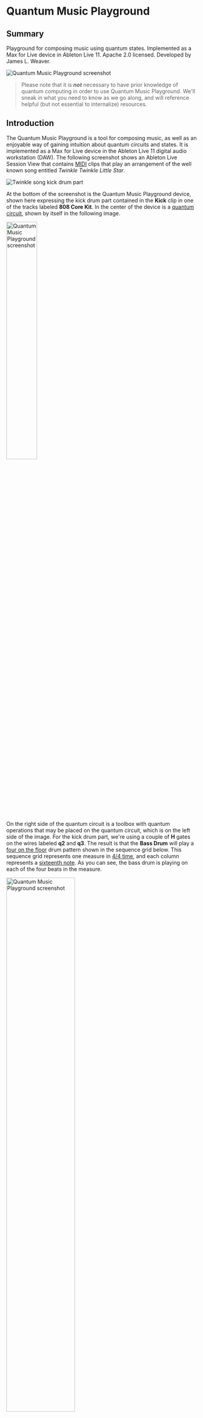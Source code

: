 # Quantum Music Playground
## Summary

Playground for composing music using quantum states. Implemented as a Max for Live device in Ableton Live 11. Apache 2.0 licensed. Developed by James L. Weaver.

![Quantum Music Playground screenshot](./images/qmp_0_9_screenshot.png)



> Please note that it is ***not*** necessary to have prior knowledge of quantum computing in order to use Quantum Music Playground. We'll sneak in what you need to know as we go along, and will reference helpful (but not essential to internalize) resources.

## Introduction

The Quantum Music Playground is a tool for composing music, as well as an enjoyable way of gaining intuition about quantum circuits and states. It is implemented as a Max for Live device in the Ableton Live 11 digital audio workstation (DAW). The following screenshot shows an Ableton Live Session View that contains [MIDI](https://en.wikipedia.org/wiki/MIDI) clips that play an arrangement of the well known song entitled *Twinkle Twinkle Little Star*.

![Twinkle song kick drum part](./images/twinkle_kick_screenshot.png)



At the bottom of the screenshot is the Quantum Music Playground device, shown here expressing the kick drum part contained in the **Kick** clip in one of the tracks labeled **808 Core Kit**. In the center of the device is a [quantum circuit](https://qiskit.org/documentation/qc_intro.html#quantum-circuits), shown by itself in the following image.

<img src="./images/twinkle_kick_quantum_circuit.png" alt="Quantum Music Playground screenshot" width=40%/>



On the right side of the quantum circuit is a toolbox with quantum operations that may be placed on the quantum circuit, which is on the left side of the image. For the kick drum part, we're using a couple of **H** gates on the wires labeled **q2** and **q3**. The result is that the **Bass Drum** will play a [four on the floor](https://en.wikipedia.org/wiki/Four_on_the_floor_(music)) drum pattern shown in the sequence grid below. This sequence grid represents one measure in [4/4 time](https://en.wikipedia.org/wiki/Time_signature#Characteristics), and each column represents a [sixteenth note](https://en.wikipedia.org/wiki/Sixteenth_note). As you can see, the bass drum is playing on each of the four beats in the measure.

<img src="./images/statevector_musical_representation.png" alt="Quantum Music Playground screenshot" width=60%/>



***TODO: Remove radians from the image, and introduce in a future image***

The logic by which a couple of H gates (also known as Hadamard gates) resulted in this drum pattern can be explained using some basic math:

First off, the wires labeled **q0** - **q7** on the quantum circuit represent the least significant digit through the most significant digit of a binary value. The reason that there are 16 columns in the previous grid is that **q3** (the fourth wire) is the highest wire on which a gate is present. This defines a range of 2<sup>4</sup> binary numbers from `0000` - `1111`, and are labeled **Basis states** across the bottom of the previous image. Each *basis state* represents a step in our musical sequence. 

> **A bit about basis states**
>
> A basis state, sometime referred to as a *computational basis state*, is a concept used in quantum computing to represent a component of a quantum state. In this example, the quantum circuit defines a quantum state that is comprised of 16 basis states. Each basis state contains a complex number from which two important values can be derived: The *probability* that this basis state will be the result when measuring the quantum state, and the *phase angle* of this basis state. Both of these concepts will be covered at appropriate times in this tutorial. For now, it is important to understand that there is one binary digit in each basis state for each wire in a quantum circuit, where the number of wires is determined by the highest wire on which a gate is present. It is also necessary to know that the rightmost binary digit of each basis state corresponds to the topmost wire, labeled **q0**. As you may know, the rightmost binary digit is referred to as being in position 0, because its place value is 2<sup>0</sup> in the binary numbering system.

To calculate on which of these sequence steps the bass drum will play, take a look at the quantum circuit and the sequence grid together in this image while reading the explanation that follows.

<img src="./images/twinkle_kick_circuit_sequence.png" alt="Quantum Music Playground screenshot" width=100%/>

Each of the wires in the quantum circuit contains an initial value of 0.

- Because there are no gates on wire **q0**, the drum may only play on basis states whose 0 (least significant) position contains 0.
- Because there are no gates on wire **q1**, the drum may only play on basis states whose 1 position contains 0.
- Because there is an **H** gate on wire **q2**, the drum may play on basis states whose 2 position contains either 0 or 1. This is because the H gate puts the wire into a combination of 0 and 1.
- Because there is an **H** gate on wire **q3**, the drum may play on basis states whose 3 position contains either 0 or 1.

Putting that all together, the bass drum will play on all of the basis states whose 0 and 1 positions contain 0, which are `0000`, `0100`, `1000` and `1100`. 



> **Try it out:**
>
> Experiment with simple bass drum beat patterns by removing and placing **H** gates on the quantum circuit. To remove a gate, press the ⌫ tool (bottom right of toolboxl) and press a gate to delete. To add an **H** gate, press the **H** gate (upper left in toolbox) and press a location on the quantum circuit.



You may be wondering why the bass drum, and not the other instruments, are played as a result of this quantum circuit. The short answer is that the Quantum Music Playground chooses instruments and pitches based upon the phase angles mentioned earlier. The next section contains a more complete and satisfying explanation.

## Choosing instruments and pitches

Up to this point we've created a simple bass drum beat pattern by placing Hadamard gates on a quantum circuit. Now we're going to choose a different instrument to provide a cymbal crash at the beginning of each measure. As before, at the bottom of the following screenshot is the Quantum Music Playground device, now expressing the cymbal part contained in the **Crash** clip in another one of the tracks labeled **808 Core Kit**. 

![Twinkle song cymbal part](./images/twinkle_crash_full_screenshot.png)



Let's examine the Quantum Music Playground device by itself in the following image.

![Quantum Music Playground screenshot](./images/twinkle_crash_qmp.png)



The quantum circuit in this **Crash** clip contains just one gate, namely the **I** (also known as identity) gate. The **I** gate doesn't alter the state of a wire, but it's used here to set the number of basis states, and therefore steps, to 16 for this clip. The length of this **Crash** clip is now the same length as the **Kick** clip, so as each clip is playing in a loop, the cymbal and the bass drum will play together on the downbeat of the measure, followed by the bass drum playing on the remaining three beats. 

To see why the Cymbal, rather than the Bass Drum, will be played, take a look at the disabled **Phs shft** slider and notice the value of 13 at the bottom. This indicates that the global phase angle shift, often referred to as *global phase shift*, of the quantum state is 13π/8 radians (292.5 degrees). This happens to correspond with the value of 13 to the right of the **Cymbal** row in the following image.

<img src="./images/twinkle_crash_musical_sequence.png" alt="Twinkle Crash musical sequence" width=60%/>



As mentioned previously, each individual basis state contains a phase angle. Shifting the global phase by π/8 radians (22.5 degrees) shifts each individual phase by π/8 radians, which results in moving the notes up one instrument or pitch.

> **Try it out:**
>
> Experiment with shifting the global phase angle by selecting the **Phase** button, moving the **Phs shft** slider up or down, and then selecting the **Pitch** button to keep the global phase from automatically shifting.

### Shifting the phase angles of basis states

To create an interesting beat pattern or melody, it is usually necessary to shift the phase angles of various basis states. A common way to accomplish this is to follow an **H** gate with a *phase* gate. To demonstrate this, we'll play hi-hat cymbals, shifting back and forth from open to closed hi-hats. The bottom of the following screenshot shows the Quantum Music Playground device, now expressing the hi-hat part contained in the **Hats A** clip in yet another one of the tracks labeled **808 Core Kit**.  

![Twinkle song hats part](./images/twinkle_hats_full_screenshot.png)



Now we'll examine the Quantum Music Playground device by itself in the following image.

![Quantum Music Playground screenshot](./images/twinkle_hats_qmp.png)



The quantum circuit in this **Hats A** clip contains a column of four H gates on wires **q0** - **q3**, which defines one measure with a beat pattern full of sixteenth notes. The circuit also contains two of the *phase gates* obtained from right column of the toolbox, and a *control gate modifier* taken from the toolbox's left column. We'll discuss phase gates and control gate modifiers shortly, but let's analyze the results of progressively adding gates to this circuit. The following image shows the Quantum Music Playground device after placing only the **H** gates.

 ![Quantum Music Playground screenshot](./images/twinkle_hats_qmp_h_gates.png)



As with the **Kick** clip earlier, the **H** gates play a beat pattern on the Bass Drum. Next, the following image shows the **Phase** button selected and the **Phs shft** slider adjusted so that the **Closed Hi-hat** is played with the same beat pattern, having been shifted by a global phase. 

![Quantum Music Playground screenshot](./images/twinkle_hats_qmp_global_phase_shift.png)



To play the **Open Hi-hat** on the third sixteenth note of every beat, we employ one of the *phase gates*, specifically the **S** gate. 

![Quantum Music Playground screenshot](./images/twinkle_hats_qmp_s_gate.png)



The **S** gate rotates the phase on a wire by 4π/8 radians, which rotates the phase on each of the basis states whose corresponding position contains a 1. This is seen more clearly in the following image, in which every basis state whose bit in position 1 is 1

<img src="./images/twinkle_hats_musical_sequence_s.png" alt="Twinkle Crash musical sequence" width=80%/>



Finally, TODOOOOOO

![Quantum Music Playground screenshot](./images/twinkle_hats_qmp_sdg_gate.png)



TODOOOOO

<img src="./images/twinkle_hats_musical_sequence_sdg.png" alt="Twinkle Crash musical sequence" width=60%/>

============= FODDER BELOW =================









Examining the following musical representation of the same statevector reveals that the phase of a basis state is represented by the row in which a cell is filled. 

In the center of the device is a [quantum circuit](https://qiskit.org/documentation/qc_intro.html#quantum-circuits) whose resultant [statevector](https://qiskit.org/textbook/ch-states/representing-qubit-states.html#statevectors) is represented musically in the grid to the right of the circuit. For comparison, if you entered this circuit in the [IBM Quantum Composer](https://quantum-computing.ibm.com/) the circuit and resultant statevector would appear similar to the following image.

<img src="./images/twinkle_kick_ibm_quantum_composer.png" alt="Quantum Music Playground screenshot" width=70%/>



The bar graph shows that four of the basis states in the statevector have non-zero amplitudes, and that they all have a phase angle of 0 (as noted by the popup as well as the **Phase** color legend). As you interact with the Quantum Music Composer device, the MIDI information in the selected Ableton Live clip is updated with a sequence of notes as shown in the following image.

<img src="./images/kick_midi_clip.png" alt="Kick drum MIDI clip screenshot" width=50%/>



This one-measure sequence is looped, playing the kick (bass) drum once for each of the four beats in the measure. 



 